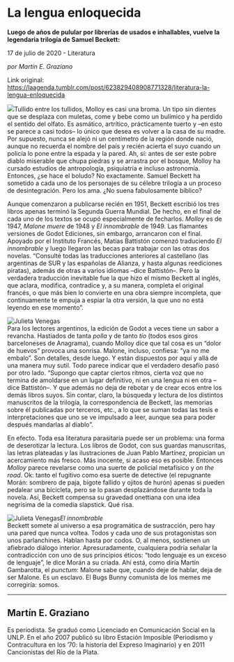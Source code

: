 # La lengua enloquecida

**Luego de años de pulular por librerías de usados e inhallables, vuelve la legendaria trilogía de Samuel Beckett:**

17 de julio de 2020 - Literatura

_por Martín E. Graziano_

Link original: https://laagenda.tumblr.com/post/623829408908771328/literatura-la-lengua-enloquecida

![](https://64.media.tumblr.com/72599141aacf214bae0bf24c09eb90c1/cd6c6cd3a1ac09fd-8c/s500x750/50c9313025b7f5e4df84d605666283448bcfb391.jpg)Tullido entre los tullidos,
Molloy es casi una broma. Un tipo sin dientes que se desplaza con muletas, come
y bebe como un bulímico y ha perdido el sentido del olfato. Es asmático,
artrítico, prácticamente tuerto y –en esto se parece a casi todos– lo único que
desea es volver a la casa de su madre. Por supuesto, nunca se alejó ni un
centímetro de la región donde nació, aunque no recuerda el nombre del país y
recién acierta el suyo cuando un policía lo pone entre la espada y la pared. Ah,
sí: antes de ser este pobre diablo miserable que chupa piedras y se arrastra
por el bosque, Molloy ha cursado estudios de antropología, psiquiatría e
incluso astronomía. Entonces, ¿se hace el boludo? No exactamente. Samuel Beckett
ha sometido a cada uno de los personajes de su célebre trilogía a un proceso de
desintegración. Pero los ama. ¿No suena fabulosamente bíblico? 

Aunque comenzaron a
publicarse recién en 1951, Beckett escribió los tres libros apenas terminó la
Segunda Guerra Mundial. De hecho, en el final de cada uno de los textos se
ocupó especialmente de fecharlos. *Molloy* es
de 1947, *Malone muere* de 1948 y *El innombrable* de 1949. Las flamantes
versiones de Godot Ediciones, sin embargo, arrancaron con el final. Apoyado por
el Instituto Francés, Matías Battistón comenzó traduciendo *El innombrable* y luego llegaron las becas para trabajar con las
otras dos novelas. “Consulté todas las traducciones anteriores al castellano (las argentinas de
SUR y las españolas de Alianza, y hasta algunas reediciones piratas), además de
otras a varios idiomas –dice Battistón–. Pero la verdadera traducción
inevitable fue la que hizo el mismo Beckett al inglés, que aclara, modifica,
contradice y, a su manera, completa el original francés, o que más bien lo
convierte en una obra siempre incompleta, que continuamente te empuja a espiar
la otra versión, la que uno no está leyendo en ese momento”. 

![Julieta Venegas](https://64.media.tumblr.com/522a7a4efb224aac7023a93f15431d68/cd6c6cd3a1ac09fd-53/s250x400/97194685698379429181d09dd05b39ba85fa99de.jpg)  
Para los lectores argentinos, la edición de Godot a veces tiene un sabor a
revancha. Hastiados de tanta *polla* y
de tanto *tío* (todos esos giros
barceloneses de Anagrama), cuando Molloy dice que tal cosa es un “dolor de
huevos” provoca una sonrisa. Malone, incluso, confiesa: “ya no me embalo”. Son
detalles, desde luego. Y están dispuestos por aquí y allá de una manera muy
sutil. Todo parece indicar que el verdadero desafío pasó por otro lado. “Supongo
que captar ciertos ritmos, cierta voz que no termina de amoldarse en un lugar
definitivo, ni en una lengua ni en otra –dice Battistón–. Y que además no deja
de rebotar y de crear ecos entre los demás libros suyos. Sin contar, claro, la
búsqueda y lectura de los distintos manuscritos de la trilogía, la
correspondencia de Beckett, las memorias sobre él publicadas por terceros,
etc., a lo que se suman todas las tesis e interpretaciones que uno se ve
impulsado a leer, aunque sea para poder después mandarlas al diablo”. 

En efecto. Toda esa literatura parasitaria puede ser un problema: una forma
de deserotizar la lectura. Los libros de Godot, con sus guardas manuscritas,
las letras plateadas y las ilustraciones de Juan Pablo Martínez, propician un
acercamiento más fresco. Más inocente, si acaso eso es posible. Entonces *Molloy* parece revelarse como una suerte
de policial metafísico y *on the road*.
Ok: tanto el fugitivo como esa suerte de
detective (el repugnante Morán: sombrero de paja, bigote fallido y ojitos de
hurón) apenas si pueden pedalear una bicicleta, pero se lo pasan desplazándose
durante toda la novela. Así, Beckett compensa su gravedad onettiana con una
idea negrísima de la comedia slapstick. Qué risa. 

![Julieta Venegas](https://64.media.tumblr.com/0143fc8d680fa0950492ca744dafa66a/cd6c6cd3a1ac09fd-ed/s250x400/2abd34cb06238a792c1e05b33732e2b85e94313b.jpg)*El innombrable*  
Beckett somete al universo a
esa programática de sustracción, pero hay una pared que nunca voltea. Todos y
cada uno de sus protagonistas son unos parlanchines. Hablan hasta por codos. O,
al menos, sostienen un afiebrado diálogo interior. Apresuradamente, cualquiera
podría señalar la contradicción con uno de sus principios éticos: “todo
lenguaje es un exceso de lenguaje”, le dice Morán a su criada. Ahí está, como
diría Martín Gambarotta, el *punctum*: Malone sabe que, cuando deje de hablar,
deja de ser Malone. Es un esclavo. El Bugs Bunny comunista de los memes me
corregiría: somos.



---

Martín E. Graziano
------------------

 Es periodista. Se graduó como Licenciado en Comunicación Social en la UNLP. En el año 2007 publicó su libro Estación Imposible (Periodismo y Contracultura en los ’70: la historia del Expreso Imaginario) y en 2011 Cancionistas del Río de la Plata.

